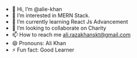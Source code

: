 - 👋 Hi, I’m @alie-khan
- 👀 I’m interested in MERN Stack.
- 🌱 I’m currently learning React Js Advancement
- 💞️ I’m looking to collaborate on Charity
- 📫 How to reach me ali.razakhanskt@gmail.com
- 😄 Pronouns: Ali Khan
- ⚡ Fun fact: Good Learner

<!---
alie-khan/alie-khan is a ✨ special ✨ repository because its `README.md` (this file) appears on your GitHub profile.
You can click the Preview link to take a look at your changes.
--->
